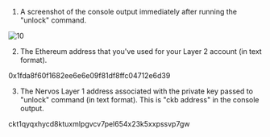 1. A screenshot of the console output immediately after running the "unlock" command.

![10](https://user-images.githubusercontent.com/72917728/131230431-e2c0b562-b747-41e4-8664-c4a1e620d6b6.PNG)


2. The Ethereum address that you've used for your Layer 2 account (in text format).

0x1fda8f60f1682ee6e6e09f81df8ffc04712e6d39

3. The Nervos Layer 1 address associated with the private key passed to "unlock" command (in text format). This is "ckb address" in the console output.

ckt1qyqxhycd8ktuxmlpgvcv7pel654x23k5xxpssvp7gw
